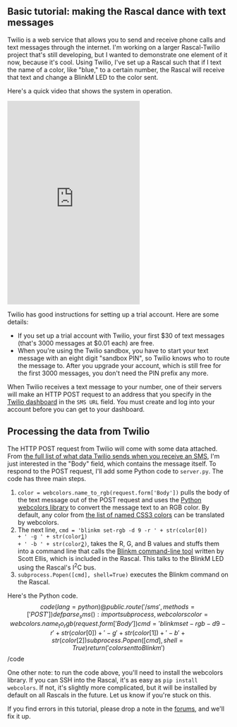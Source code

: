 ## Basic tutorial: making the Rascal dance with text messages ##

Twilio is a web service that allows you to send and receive phone calls and text messages through the internet. I'm working on a larger Rascal-Twilio project that's still developing, but I wanted to demonstrate one element of it now, because it's cool. Using Twilio, I've set up a Rascal such that if I text the name of a color, like "blue," to a certain number, the Rascal will receive that text and change a BlinkM LED to the color sent.

Here's a quick video that shows the system in operation.

<iframe class="span14"src="http://player.vimeo.com/video/31884547?title=0&amp;byline=0&amp;portrait=0&amp;color=C6433C" height="461" frameborder="0" webkitAllowFullScreen allowFullScreen></iframe>

Twilio has good instructions for setting up a trial account. Here are some details:

* If you set up a trial account with Twilio, your first $30 of text messages (that's 3000 messages at $0.01 each) are free.
* When you're using the Twilio sandbox, you have to start your text message with an eight digit "sandbox PIN", so Twilio knows who to route the message to. After you upgrade your account, which is still free for the first 3000 messages, you don't need the PIN prefix any more.

When Twilio receives a text message to your number, one of their servers will make an HTTP POST request to an address that you specify in the [Twilio dashboard][1] in the <code>SMS URL</code> field. You must create and log into your account before you can get to your dashboard.

## Processing the data from Twilio ##

The HTTP POST request from Twilio will come with some data attached. From [the full list of what data Twilio sends when you receive an SMS][2], I'm just interested in the "Body" field, which contains the message itself. To respond to the POST request, I'll add some Python code to <code>server.py</code>. The code has three main steps.

1. <code>color = webcolors.name_to_rgb(request.form['Body'])</code> pulls the body of the text message out of the POST request and uses the [Python webcolors library][3] to convert the message text to an RGB color. By default, any color from [the list of named CSS3 colors][4] can be translated by webcolors.
2. The next line, <code>cmd = 'blinkm set-rgb -d 9 -r ' + str(color[0]) + ' -g ' + str(color[1]) + ' -b ' + str(color[2])</code>, takes the R, G, and B values and stuffs them into a command line that calls the [Blinkm command-line tool][5] written by Scott Ellis, which is included in the Rascal. This talks to the BlinkM LED using the Rascal's I<sup>2</sup>C bus.
3. <code>subprocess.Popen([cmd], shell=True)</code> executes the Blinkm command on the Rascal.

Here's the Python code.
$$code(lang=python)
@public.route('/sms', methods=['POST'])
def parse_sms():
    import subprocess, webcolors
    color = webcolors.name_to_rgb(request.form['Body'])
    cmd = 'blinkm set-rgb -d 9 -r ' + str(color[0]) + ' -g ' + str(color[1]) + ' -b ' + str(color[2])
    subprocess.Popen([cmd], shell=True)
    return ('color sent to Blinkm')
$$/code

One other note: to run the code above, you'll need to install the webcolors library. If you can SSH into the Rascal, it's as easy as <code>pip install webcolors</code>. If not, it's slightly more complicated, but it will be installed by default on all Rascals in the future. Let us know if you're stuck on this.

If you find errors in this tutorial, please drop a note in the [forums][6], and we'll fix it up.

[1]: https://www.twilio.com/user/account
[2]: http://www.twilio.com/docs/api/twiml/sms/twilio_request
[3]: http://pypi.python.org/pypi/webcolors/
[4]: http://xilize.sourceforge.net/Reference/colorref.html
[5]: https://github.com/scottellis/overo-blinkm
[6]: /forum/
